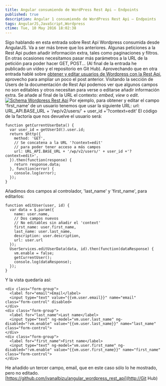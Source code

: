```yaml
---
title: Angular consumiendo de WordPress Rest Api – Endpoints
published: true
description: Angular 1 consumiendo de WordPress Rest Api – Endpoints
tags: AngularJS,JavaScript,Wordpress
ctime: Tue, 10 May 2016 18:02:38
---
```


Sigo hablando en esta entrada sobre Rest Api Wordpress consumida desde AngularJS. Va a ser más breve que los anteriores. Algunas peticiones a la Rest Api puden añadir información extra, tales como paginaciones y filtros. En otras ocasiones necesitamos pasar más parámetros a la URL de la petición para poder hacer GET, POST... (Al final de la entrada he publicado un vídeo y el repositorio en Git Hub). Aprovechando que en otra entrada hablé sobre [obtener y editar usuarios de Wordpress con la Rest Api](http://ivanalbizu.eu/angular-consumiendo-wordpress-rest-api-trabajando-usuarios/), aprovecho para ampliar un poco el post anterior. Visitando la sección de Users de la documentación de Rest Api podemos ver que algunos campos no son editables y otros necesitan para verse o editarse añadir información extra. Se añade al final de la URL el contexto: _embed_, _view_ o _edit_. [![Schema Wordpress Rest Api](storage/wp-content/uploads/2016/05/schema-rest-api.jpg)](http://ivanalbizu.eu/wp-content/uploads/2016/05/schema-rest-api.jpg) Por ejemplo, para obtener y editar el campo 'first_name' de un usuario tenemos que usar la siguiente URL: url: URL_API.BASE_URL + '/wp/v2/users/' + user_id +'?context=edit' El código de la factoría que nos devuelve el usuario será:

```
function getCurrentUserData() {
  var user_id = getUserId().user.id;
  return $http({
    method: 'GET',
    // Se concatena a la URL '?context=edit'
    // para poder tener acceso a más campos
    url: URL_API.BASE_URL + '/wp/v2/users/' + user_id +'?context=edit>',
  }).then(function(response) {
    return response.data;
  }, function(error) {
    console.log(error);
  });
}
```

Añadimos dos campos al controlador, 'last_name' y 'first_name', para editarlos:

```
function editUser(user, id) {
  var data = $.param({
    name: user.name,
    // Dos campos nuevos
    // No editables sin añadir el 'context'
    first_name: user.first_name,
    last_name: user.last_name,
    description: user.description,
    url: user.url
  });
  UserServices.editUserData(data, id).then(function(dataResponse) {
    vm.enable = false;
    getCurrentUser();
    console.log(dataResponse);
  });
}
```

Y la vista quedaría así:

```
<div class="form-group">
  <label for="email">Email</label>
  <input type="text" value="{{vm.user.email}}" name="email" class="form-control" disabled>
</div>
<div class="form-group">
  <label for="last_name">Last name</label>
  <input type="text" ng-model="vm.user.last_name" ng-disabled="!vm.enable" value="{{vm.user.last_name}}" name="last_name" class="form-control">
</div>
<div class="form-group">
  <label for="first_name">First name</label>
  <input type="text" ng-model="vm.user.first_name" ng-disabled="!vm.enable" value="{{vm.user.first_name}}" name="first_name" class="form-control">
</div>
```

He añadido un tercer campo, email, que en este caso sólo lo he mostrado, pero no editado. [https://github.com/ivanalbizu/angular_wordpress_rest_api](http://Git Hub)